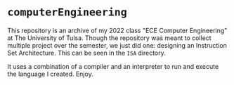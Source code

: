 # `computerEngineering`

This repository is an archive of my 2022 class "ECE Computer Engineering" at The University of Tulsa. Though the repository was meant to collect multiple project over the semester, we just did one: designing an Instruction Set Architecture. This can be seen in the `ISA` directory.

It uses a combination of a compiler and an interpreter to run and execute the language I created. Enjoy.
